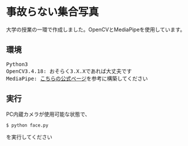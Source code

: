 # 事故らない集合写真
大学の授業の一環で作成しました。OpenCVとMediaPipeを使用しています。
<h2>環境</h2>
<pre>Python3
OpenCV3.4.18: おそらく3.X.Xであれば大丈夫です
MediaPipe: <a href="https://google.github.io/mediapipe/getting_started/python.html">こちらの公式ページ</a>を参考に構築してください</pre>
<h2>実行</h2>
PC内蔵カメラが使用可能な状態で、

```
$ python face.py
```

を実行してください
